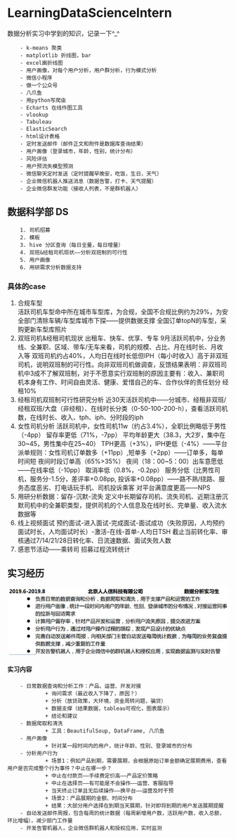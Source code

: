 # LearningDataScienceIntern
数据分析实习中学到的知识，记录一下^_^

        - k-means 聚类
        - matplotlib 折线图，bar
        - excel画折线图
        - 用户画像，对每个用户分析，用户群分析，行为模式分析
        - 微信小程序
        - 做一个公众号
        - 八爪鱼
        - 用python写爬虫
        - Echarts 在线作图工具
        - vlookup
        - Tabuleau
        - ElasticSearch
        - html设计表格
        - 定时发送邮件（邮件正文和附件是数据库查询结果）
        - 用户画像（登录城市，年龄，性别，统计分布）
        - 风险评估
        - 用户预流失模型预测
        - 微信聊天定时发送（定时提醒早晚安，吃饭，生日，天气）
        - 企业微信机器人推送消息（数据告警，打卡、天气提醒）
        - 企业微信群发功能（接收人列表，不是群机器人）
        

## 数据科学部 DS
        1. 司机招募
        2. 模板
        3. hive 分区查询（每日全量，每日增量）
        4. 双班&经租司机现状——分析双班制的可行性
        5. 用户画像
        6. 用研需求分析数据支持
### 具体的case
1. 合规车型<br>
                活跃司机车型命中所在城市车型库，为合规，全国不合规比例约为29%，为安全部门清除车辆/车型库城市下探——提供数据支撑
                全国订单topN的车型，采购更新车型库照片
2. 双班司机&经租司机现状
                出租车、快车、优享、专车 9月活跃司机中，分业务线、全兼职、区域、带车/无车来看，司机的规模、占比、月在线时长、月收入等
                双班司机约占40%，人均日在线时长低但IPH（每小时收入）高于非双班司机，说明双班制的可行性。向非双班司机做调查，反馈结果表明：非双班司机中3成不了解双班制，对于不愿意实行双班制的原因主要有：收入、兼职司机本身有工作、时间自由灵活、健康、爱惜自己的车、合作伙伴的责任划分
                经租10%
3. 经租司机双班制可行性研究分析
                近30天活跃司机中——分城市、经租非双班/经租双班/大盘（非经租）、在线时长分类（0-50-100-200-h），查看活跃司机数，在线时长、收入、tph、iph、分时段的iph
4. 女性司机分析
                活跃司机中，女性司机11w（约占3.4%），全职比例略低于男性（-4pp）
                留存率更低（71%，-7pp）
                平均年龄更大（38.3，大2岁，集中在30~45，男性集中在25~40）
                TPH更高（+3%），IPH更低（-4%）——平台派单规则：女性司机订单数多（+11pp）,短单多（+2pp）——订单多，每单时间短
                夜间时段订单高（65%>35%）
                夜间（18：00~5：00）出车意愿低——在线率低（-10pp）
                取消率低（0.8%，-0.2pp）
                服务分低（比男性司机，服务分-1.5分，差评率+0.08pp, 投诉率+0.08pp）——路不熟/绕路、服务态度恶劣、打电话玩手机、司机投诉乘客
                对平台满意度更高——NPS
5. 用研分析数据：留存-沉默-流失
                定义中长期留存司机、流失司机、近期注册沉默司机中的全兼职类型，提供司机的个人信息及在线时长、完单量、收入流水数据等
6. 线上视频面试
                预约面试-进入面试-完成面试-面试成功（失败原因，人均预约面试时长，人均面试时长）-激活-在线-首单-人均日TSH
                截止当前转化率、审核通过7/14/21/28日转化率、日流速数据、面试失败人数
7. 感恩节活动——乘转司
                招募过程流转统计




## 实习经历
![实习经历01](https://github.com/ElsaQf/LearningDataScienceIntern/blob/master/PicturesUsing/%E5%AE%9E%E4%B9%A0%E7%BB%8F%E5%8E%8601.JPG)
#### 实习内容
        - 日常数据查询和分析工作：产品、运营、开发对接
                + 询问需求（最近收入下降了，原因？）
                + 分析（放贷政策，大环境，资金周转问题，骗贷）
                + 数据支撑（结果数据，tableau可视化，图表展示）
                + 结论和建议
        - 数据爬取和清洗
                + 工具：BeautifulSoup, DataFrame, 八爪鱼
        - 用户画像
                + 针对某一段时间内的用户，统计年龄、性别、登录城市的分布
        - 分析用户行为
                + 场景1：例如产品到期，需要展期，会根据原始订单金额确定展期费用，查看用户是否完成整个行为事件？中止在哪一步？
                + 中止在付款页——手续费定价高——产品定价策略
                + 中止在选择页——有可能是不会操作——运营、客服指导
                + 当天终止订单且无后续操作——换平台——运营及时干预
                + 场景2：产品展期的金额、时间分布
                + 结果：大部分用户选择在到期当天展期，针对即将到期的用户发送展期提醒
        - 自动发送邮件周报，包含每周的统计数据（每周新增用户数，活跃用户数，收入总额，环比增幅），减少部门工作量
        - 开发告警机器人，企业微信群机器人和授权应用，实时监测
